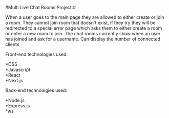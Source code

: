 #Multi Live Chat Rooms Project:#

When a user goes to the main page they are allowed to either create or join a room. They cannot join room that doesn't exist,
if they try they will be redirected to a special error page which asks them to either create a room or enter a new room to join.
The chat rooms currently show when an user has joined and ask for a username. Can display the number of connected clients

Front-end technologies used:

*CSS  
*Javascript  
*React  
*Next.js  


Back-end technologies used:

*Node.js  
*Express.js  
*ws  
